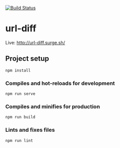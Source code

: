 [![Build Status](https://travis-ci.org/bieleckim/url-diff.svg?branch=master)](https://travis-ci.org/bieleckim/url-diff)

# url-diff

Live: http://url-diff.surge.sh/

## Project setup
```
npm install
```

### Compiles and hot-reloads for development
```
npm run serve
```

### Compiles and minifies for production
```
npm run build
```

### Lints and fixes files
```
npm run lint
```
